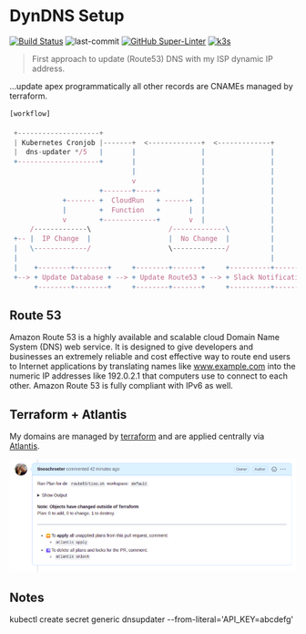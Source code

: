 # DynDNS Setup

[![Build Status](https://jenkins.tino.sh/buildStatus/icon?job=DynDNS%2Fmaster)](https://jenkins.tino.sh/job/DynDNS/job/master/)
![last-commit](https://img.shields.io/github/last-commit/tinoschroeter/DynDNS.svg?style=flat)
[![GitHub Super-Linter](https://github.com/tinoschroeter/DynDNS/workflows/Lint%20Code%20Base/badge.svg)](https://github.com/tinoschroeter/DynDNS/actions/workflows/linter.yml)
[![k3s](https://img.shields.io/badge/run%20on%20-Raspberry%20Pi-red)](https://github.com/tinoschroeter/k8s.homelab)

> First approach to update (Route53) DNS with my ISP dynamic IP address.

...update apex programmatically all other records are CNAMEs managed by terraform.


```js
[workflow]

 +--------------------+
 | Kubernetes Cronjob |-------+  <-------------+  <-------------+
 |  dns-updater */5   |       |                |                |
 +--------------------+       |                |                |
                              |                |                |
                              v                |                |
                      +-------+-----+          |                |
             +------- +  CloudRun   + ------+  |                |
             |        +  Function   +       |  |                |
             v        +-------------+       v  |                |
     /-------------\                   /-------------\          |
 +-- |  IP Change  |                   |  No Change  |          |
 |   \-------------/                   \-------------/          |
 |                                                              |
 |    +--------+--------+     +--------+-------+     +----------+---------+
 +--> + Update Database + --> + Update Route53 + --> + Slack Notification +
      +--------+--------+     +--------+-------+     +----------+---------+

```
## Route 53 

Amazon Route 53 is a highly available and scalable cloud Domain Name System (DNS) web service. 
It is designed to give developers and businesses an extremely reliable and cost effective way to route end users to Internet applications 
by translating names like www.example.com into the numeric IP addresses like 192.0.2.1 that computers use to connect to each other. 
Amazon Route 53 is fully compliant with IPv6 as well.

## Terraform + Atlantis

My domains are managed by [terraform](https://www.terraform.io/) and are applied centrally via [Atlantis](https://www.runatlantis.io/).

![Pull request](https://raw.githubusercontent.com/tinoschroeter/DynDNS/master/docs/atlantis.png)

## Notes

kubectl create secret generic dnsupdater --from-literal='API_KEY=abcdefg'

